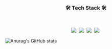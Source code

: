 <h3 align="center"><b>🛠 Tech Stack 🛠</b></h3>
</br>
<p align="center">
<img src="https://img.shields.io/badge/Android-green?style=flat-square&logo=Android&logoColor=white"/></a>&nbsp 
<img src="https://img.shields.io/badge/Python-blue?style=flat-square&logo=Python&logoColor=white"/></a>&nbsp 
<img src="https://img.shields.io/badge/C-AFEEEE?style=flat-square&logo=C&logoColor=white"/></a>&nbsp 
<img src="https://img.shields.io/badge/JAVA-F48E00?style=flat-square&logo=JAVA&logoColor=white"/></a>&nbsp 


![Anurag's GitHub stats](https://github-readme-stats.vercel.app/api?username=goldenhwan@gmail.com&show_icons=true&theme=radical)
